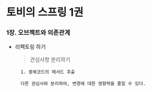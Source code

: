 # 토비의 스프링 1권

### 1장. 오브젝트와 의존관계

* 리펙토링 하기

	> 관심사항 분리하기
	
		1. 중복코드의 메서드 추출
	
		다른 관심사와 분리하여, 변경에 대한 영향력을 줄일 수 있다.
